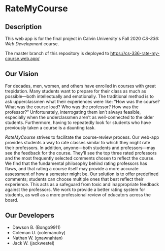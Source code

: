 # RateMyCourse

## Description

This web app is for the final project in Calvin University's Fall 2020 *CS-336: Web Development* course.

The master branch of this repository is deployed to https://cs-336-rate-my-course.web.app/

## Our Vision

For decades, men, women, and others have enrolled in courses with great trepidation. Many students want to prepare for their class as much as possible—both intellectually and emotionally. The traditional method is to ask upperclassmen what their experiences were like: “How was the course? What was the course load? Who was the professor? How was the professor?” Unfortunately, interrogating them isn’t always feasible, especially when the underclassmen aren’t as well-connected to the older students. Furthermore, having to repeatedly look for students who have previously taken a course is a daunting task.

*RateMyCourse* strives to facilitate the course-review process. Our web-app provides students a way to rate classes similar to which they might rate their professors. In addition, anyone—both students and professors—may see the feedback for the course. They’ll see the top three rated professors and the most frequently selected comments chosen to reflect the course. We find that the fundamental philosophy behind rating professors has flaws, and that rating a course itself may provide a more accurate assessment of how a semester might be. Our solution is to offer predefined comments; students can choose multiple ones that best reflect their experience. This acts as a safeguard from toxic and inappropriate feedback against the professors. We work to provide a better rating system for students, as well as a more professional review of educators across the board.

## Our Developers

- Dawson B. (Bongo9911)
- Coleman U. (colemanulry)
- Nathan W. (gnawnahtan)
- Jack W. (jackwestel)

